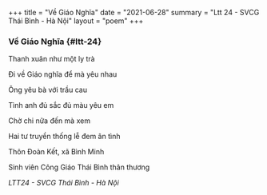 +++
title =  "Về Giáo Nghĩa"
date = "2021-06-28"
summary = "Ltt 24 - SVCG Thái Bình - Hà Nội"
layout = "poem"
+++

### Về Giáo Nghĩa {#ltt-24}

Thanh xuân như một ly trà

Đi về Giáo nghĩa để mà yêu nhau

Ông yêu bà với trầu cau

Tình anh đủ sắc đủ màu yêu em

Chờ chi nữa đến mà xem

Hai tư truyền thống lễ đem ân tình

Thôn Đoàn Kết, xã Bình Minh

Sinh viên Công Giáo Thái Bình thân thương

*LTT24 - SVCG Thái Bình - Hà Nội*

